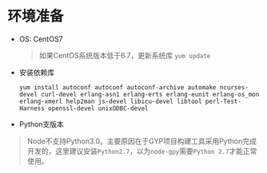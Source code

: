 # 环境准备

- OS: CentOS7
    
    >如果CentOS系统版本低于6.7，更新系统库 `yum update`

- 安装依赖库
    
    `yum install autoconf autoconf autoconf-archive automake ncurses-devel curl-devel erlang-asn1 erlang-erts erlang-eunit erlang-os_mon erlang-xmerl help2man js-devel libicu-devel libtool perl-Test-Harness openssl-devel unixODBC-devel`

- Python支版本
> Node不支持Python3.0。主要原因在于GYP项目构建工具采用Python完成开发的，这里建议安装`Python2.7`，以为`node-gpy`需要`Python 2.7`才能正常使用。